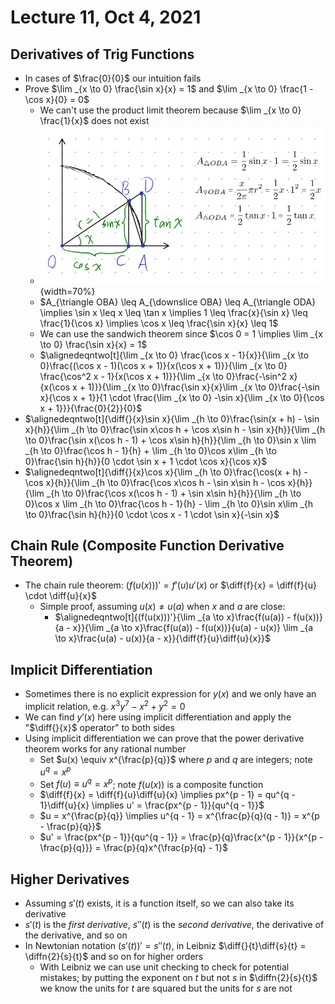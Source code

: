 # Lecture 11, Oct 4, 2021

## Derivatives of Trig Functions

* In cases of $\frac{0}{0}$ our intuition fails
* Prove $\lim _{x \to 0} \frac{\sin x}{x} = 1$ and $\lim _{x \to 0} \frac{1 - \cos x}{0} = 0$
	* We can't use the product limit theorem because $\lim _{x \to 0} \frac{1}{x}$ does not exist
	* ![geometric proof](imgs/sinx_x.png){width=70%}
	* $A_{\triangle OBA} \leq A_{\downslice OBA} \leq A_{\triangle ODA} \implies \sin x \leq x \leq \tan x \implies 1 \leq \frac{x}{\sin x} \leq \frac{1}{\cos x} \implies \cos x \leq \frac{\sin x}{x} \leq 1$
	* We can use the sandwich theorem since $\cos 0 = 1 \implies \lim _{x \to 0} \frac{\sin x}{x} = 1$
	* $\alignedeqntwo[t]{\lim _{x \to 0} \frac{\cos x - 1}{x}}{\lim _{x \to 0}\frac{(\cos x - 1)(\cos x + 1)}{x(\cos x + 1)}}{\lim _{x \to 0} \frac{\cos^2 x - 1}{x(\cos x + 1)}}{\lim _{x \to 0}\frac{-\sin^2 x}{x(\cos x + 1)}}{\lim _{x \to 0}\frac{\sin x}{x}\lim _{x \to 0}\frac{-\sin x}{\cos x + 1}}{1 \cdot \frac{\lim _{x \to 0} -\sin x}{\lim _{x \to 0}{\cos x + 1}}}{\frac{0}{2}}{0}$
* $\alignedeqntwo[t]{\diff{}{x}\sin x}{\lim _{h \to 0}\frac{\sin(x + h) - \sin x}{h}}{\lim _{h \to 0}\frac{\sin x\cos h + \cos x\sin h - \sin x}{h}}{\lim _{h \to 0}\frac{\sin x(\cos h - 1) + \cos x\sin h}{h}}{\lim _{h \to 0}\sin x \lim _{h \to 0}\frac{\cos h - 1}{h} + \lim _{h \to 0}\cos x\lim _{h \to 0}\frac{\sin h}{h}}{0 \cdot \sin x + 1 \cdot \cos x}{\cos x}$
* $\alignedeqntwo[t]{\diff{}{x}\cos x}{\lim _{h \to 0}\frac{\cos(x + h) - \cos x}{h}}{\lim _{h \to 0}\frac{\cos x\cos h - \sin x\sin h - \cos x}{h}}{\lim _{h \to 0}\frac{\cos x(\cos h - 1) + \sin x\sin h}{h}}{\lim _{h \to 0}\cos x \lim _{h \to 0}\frac{\cos h - 1}{h} - \lim _{h \to 0}\sin x\lim _{h \to 0}\frac{\sin h}{h}}{0 \cdot \cos x - 1 \cdot \sin x}{-\sin x}$

## Chain Rule (Composite Function Derivative Theorem)

* The chain rule theorem: $(f(u(x)))' = f'(u)u'(x)$ or $\diff{f}{x} = \diff{f}{u} \cdot \diff{u}{x}$
	* Simple proof, assuming $u(x) \neq u(a)$ when $x$ and $a$ are close:
		* $\alignedeqntwo[t]{(f(u(x)))'}{\lim _{a \to x}\frac{f(u(a)) - f(u(x))}{a - x}}{\lim _{a \to x}\frac{f(u(a)) - f(u(x))}{u(a) - u(x)} \lim _{a \to x}\frac{u(a) - u(x)}{a - x}}{\diff{f}{u}\diff{u}{x}}$

## Implicit Differentiation

* Sometimes there is no explicit expression for $y(x)$ and we only have an implicit relation, e.g. $x^3y^7 - x^2 + y^2 = 0$
* We can find $y'(x)$ here using implicit differentiation and apply the "$\diff{}{x}$ operator" to both sides
* Using implicit differentiation we can prove that the power derivative theorem works for any rational number
	* Set $u(x) \equiv x^{\frac{p}{q}}$ where $p$ and $q$ are integers; note $u^q = x^p$
	* Set $f(u) \equiv u^q = x^p$; note $f(u(x))$ is a composite function
	* $\diff{f}{x} = \diff{f}{u}\diff{u}{x} \implies px^{p - 1} = qu^{q - 1}\diff{u}{x} \implies u' = \frac{px^{p - 1}}{qu^{q - 1}}$
	* $u = x^{\frac{p}{q}} \implies u^{q - 1} = x^{\frac{p}{q}(q - 1)} = x^{p - \frac{p}{q}}$
	* $u' = \frac{px^{p - 1}}{qu^{q - 1}} = \frac{p}{q}\frac{x^{p - 1}}{x^{p - \frac{p}{q}}} = \frac{p}{q}x^{\frac{p}{q} - 1}$

## Higher Derivatives

* Assuming $s'(t)$ exists, it is a function itself, so we can also take its derivative
* $s'(t)$ is the *first derivative*, $s''(t)$ is the *second derivative*, the derivative of the derivative, and so on
* In Newtonian notation $(s'(t))' = s''(t)$, in Leibniz $\diff{}{t}\diff{s}{t} = \diffn{2}{s}{t}$ and so on for higher orders
	* With Leibniz we can use unit checking to check for potential mistakes; by putting the exponent on $t$ but not $s$ in $\diffn{2}{s}{t}$ we know the units for $t$ are squared but the units for $s$ are not

